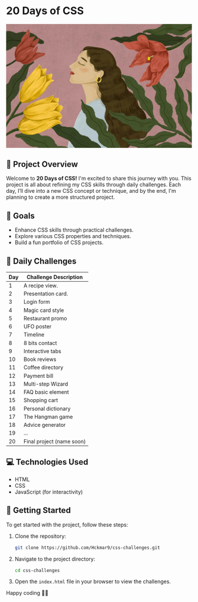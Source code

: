 # 20 Days of CSS

![20 days of CSS](/woman.jpg)

## 📅 Project Overview

Welcome to **20 Days of CSS!** I'm excited to share this journey with you. This project is all about refining my CSS skills through daily challenges. Each day, I’ll dive into a new CSS concept or technique, and by the end, I'm planning to create a more structured project.

## 🎯 Goals

- Enhance CSS skills through practical challenges.
- Explore various CSS properties and techniques.
- Build a fun portfolio of CSS projects.

## 📆 Daily Challenges

| Day | Challenge Description     |
| --- | ------------------------- |
| 1   | A recipe view.            |
| 2   | Presentation card.        |
| 3   | Login form                |
| 4   | Magic card style          |
| 5   | Restaurant promo          |
| 6   | UFO poster                |
| 7   | Timeline                  |
| 8   | 8 bits contact            |
| 9   | Interactive tabs          |
| 10  | Book reviews              |
| 11  | Coffee directory          |
| 12  | Payment bill              |
| 13  | Multi-step Wizard         |
| 14  | FAQ basic element         |
| 15  | Shopping cart             |
| 16  | Personal dictionary       |
| 17  | The Hangman game          |
| 18  | Advice generator          |
| 19  | ...                       |
| 20  | Final project (name soon) |

## 💻 Technologies Used

- HTML
- CSS
- JavaScript (for interactivity)

## 🌟 Getting Started

To get started with the project, follow these steps:

1. Clone the repository:
   ```bash
   git clone https://github.com/Hckmar9/css-challenges.git
   ```
2. Navigate to the project directory:
   ```bash
   cd css-challenges
   ```
3. Open the `index.html` file in your browser to view the challenges.

Happy coding 🎨✨
